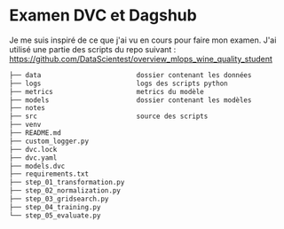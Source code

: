 # Examen DVC et Dagshub

Je me suis inspiré de ce que j'ai vu en cours pour faire mon examen. 
J'ai utilisé une partie des scripts du repo suivant :
https://github.com/DataScientest/overview_mlops_wine_quality_student


```txt       
├── data                        dossier contenant les données
├── logs                        logs des scripts python
├── metrics                     metrics du modèle
├── models                      dossier contenant les modèles
├── notes
├── src                         source des scripts
├── venv
├── README.md
├── custom_logger.py
├── dvc.lock
├── dvc.yaml
├── models.dvc
├── requirements.txt
├── step_01_transformation.py
├── step_02_normalization.py
├── step_03_gridsearch.py
├── step_04_training.py
└── step_05_evaluate.py
```